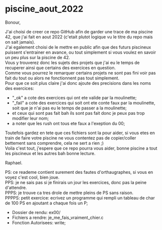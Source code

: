 # piscine_aout_2022

Bonour,

J'ai choisi de creer ce repo GitHub afin de garder une trace de ma piscine 42, que j'ai fait en aout 2022 (c'etait plutot logique vu le titre du repo mais on sait jamais).  
J'ai egalement choisi de le mettre en public afin que des futurs piscineux puissent s'entrainer en avance, ou tout simplement si vous voulez en savoir un peu plus sur la piscine de 42.  
Vous y trouverez donc les sujets des projets que j'ai eu le temps de recuperer ainsi que certains des exercices en question.  
Comme vous pourrez le remarquer certains projets ne sont pas fini voir pas fait du tout ou alors ne fonctionnent pas tout simplement.  
Pour que ce soit plus claire j'ai donc ajoute des precisions dans les noms des exercices:
  - "_ok" a cote des exercices qui ont ete valide par la moulinette;
  - "_fail" a cote des exercices qui soit ont ete conte faux par la moulinette, soit que je n'ai pas eu le temps de passer a la moulinette;
  - et ceux qui sont pas fait bah ils sont pas fait donc je peux pas trop modifier leur nom;
  - a noter que les rush ont tous ete faux a l'exeption du 00;

Toutefois gardez en tete que ces fichiers sont la pour aider, si vous etes en train de faire votre piscine ne vous contentez pas de copier/coller bettement sans comprendre, cela ne sert a rien ;)  
Voila c'est tout, j'espere que ce repo pourra vous aider, bonne piscine a tout les piscineux et les autres bah bonne lecture.  

Raphael.

PS: ce reademe contient surement des fautes d'orthaugraphes, si vous en voyez c'est cool, bien joue.  
PPS: je ne sais pas si je finirais un jour les exercices, donc pas la peine d'attendre.  
PPPS: je trouve ca tres drole de mettre pleins de PS sans raison.  
PPPPS: petit exercice: ecrivez un programme qui rempli un tableau de char de 100 PS en ajoutant a chaque fois un P;
  - Dossier de rendu: ex00/
  - Fichiers a rendre: je_me_fais_vraiment_chier.c
  - Fonction Autorisees: write;
